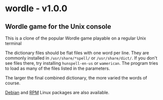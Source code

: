 # wordle - v1.0.0
## Wordle game for the Unix console

This is a clone of the popular Wordle game playable on a regular Unix terminal

The dictionary files should be flat files with one word per line. They are commonly installed in ```/usr/share/*spell/``` or ```/usr/share/dict/```. If you don't see files there, try installing ```hunspell-en-us``` or ```wamerican```.
The program tries to load as many of the files listed in the parameters.

The larger the final combined dictionary, the more varied the words of course.



[Debian](https://github.com/Giraut/ppa) and [RPM](https://github.com/Giraut/rpm) Linux packages are also available.
